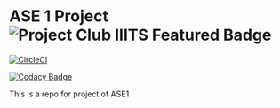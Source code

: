 # ASE 1 Project  ![Project Club IIITS Featured Badge](https://img.shields.io/badge/Project%20Club%20IIITS-Featured-brightgreen.svg)
   

[![CircleCI](https://circleci.com/gh/coder-dude/ase1_prj.svg?style=svg)](https://circleci.com/gh/coder-dude/ase1_prj)

[![Codacy Badge](https://api.codacy.com/project/badge/Grade/6d69ee0367424e0b9fe08d5adf540471)](https://app.codacy.com/app/coder-dude/ase1_prj?utm_source=github.com&utm_medium=referral&utm_content=coder-dude/ase1_prj&utm_campaign=Badge_Grade_Dashboard)

This is a repo for project of ASE1
